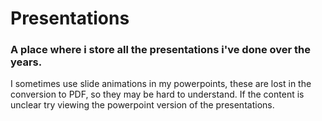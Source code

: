 # Presentations

### A place where i store all the presentations i've done over the years.

I sometimes use slide animations in my powerpoints, these are lost in the conversion to PDF, so they may be hard to understand. If the content is unclear try viewing the powerpoint version of the presentations.
